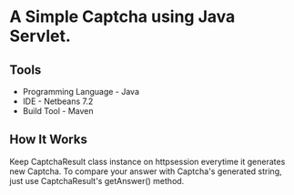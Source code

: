 A Simple Captcha using Java Servlet.
===================

Tools
-------------------
* Programming Language - Java
* IDE - Netbeans 7.2
* Build Tool - Maven

How It Works
--------------------
Keep CaptchaResult class instance on httpsession everytime it generates new Captcha. To compare your answer with Captcha's generated string, just use CaptchaResult's getAnswer() method.